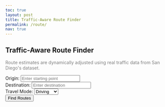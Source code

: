 ```yaml
---
toc: true
layout: post
title: Traffic-Aware Route Finder
permalink: /route/
nav: true
---
```


<head>
  <link rel="stylesheet" type="text/css" href="{{site.baseurl}}/navigation/findBestRoute/map.css">
  <link rel="stylesheet" href="https://unpkg.com/leaflet@1.7.1/dist/leaflet.css" />
</head>

<body>
  <div class="route-form">
    <h2>Traffic-Aware Route Finder</h2>
    <p style="font-size: 14px; color: gray;">
      Route estimates are dynamically adjusted using real traffic data from San Diego's dataset.
    </p>
    <div class="input-group">
      <label for="origin">Origin:</label>
      <input type="text" id="origin" placeholder="Enter starting point">
    </div>
    <div class="input-group">
      <label for="destination">Destination:</label>
      <input type="text" id="destination" placeholder="Enter destination">
    </div>
    <div class="input-group">
      <label for="mode">Travel Mode:</label>
      <select id="mode">
        <option value="driving">Driving</option>
        <option value="walking">Walking</option>
        <option value="bicycling">Bicycling</option>
        <option value="transit">Transit</option>
      </select>
    </div>
    <button id="fetch_routes_btn">Find Routes</button>
  </div>

  <div id="map"></div>
  <div id="result"></div>

  <script src="https://unpkg.com/leaflet@1.7.1/dist/leaflet.js"></script>
  <script type="module" src="{{site.baseurl}}/navigation/findBestRoute/map.js"></script>
  <script type="module" src="{{site.baseurl}}/assets/js/api/config.js"></script>
</body>












